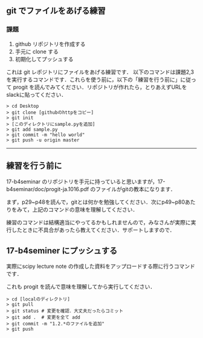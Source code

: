 ## git でファイルをあげる練習

### 課題

1. github リポジトリを作成する
2. 手元に clone する
3. 初期化してプッシュする

これは git レポジトリにファイルをあげる練習です．
以下のコマンドは課題2,3を実行するコマンドです．これらを使う前に，以下の「練習を行う前に」に従って progit を読んでみてください．リポジトリが作れたら，とりあえずURLをslackに貼ってください．

```
> cd Desktop
> git clone [githubのhttpをコピー]
> git init
> [このディレクトリにsample.pyを追加]
> git add sample.py
> git commit -m "hello world"
> git push -u origin master
```

---

## 練習を行う前に

17-b4seminar のリポジトリを手元に持っていると思いますが，17-b4seminar/doc/progit-ja.1016.pdf のファイルがgitの教本になります．

まず，p29~p48を読んで，gitとは何かを勉強してください．次にp49~p80あたりをみて，上記のコマンドの意味を理解してください．

練習のコマンドは結構適当にやってるかもしれませんので，みなさんが実際に実行したときに不具合があったら教えてください．サポートしますので．


## 17-b4seminer にプッシュする

実際にscipy lecture note の作成した資料をアップロードする際に行うコマンドです．

これも progit を読んで意味を理解してから実行してください．

```
> cd [localのディレクトリ]
> git pull
> git status # 変更を確認．大丈夫だったらコミット
> git add .  # 変更を全て add
> git commit -m "1.2.*のファイルを追加"
> git push
```
